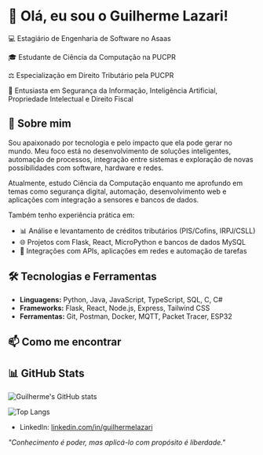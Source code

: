 # 👋 Olá, eu sou o Guilherme Lazari!

💻 Estagiário de Engenharia de Software no Asaas

🎓 Estudante de Ciência da Computação na PUCPR

⚖️ Especialização em Direito Tributário pela PUCPR  

🧠 Entusiasta em Segurança da Informação, Inteligência Artificial, Propriedade Intelectual e Direito Fiscal  

## 🚀 Sobre mim

Sou apaixonado por tecnologia e pelo impacto que ela pode gerar no mundo. Meu foco está no desenvolvimento de soluções inteligentes, automação de processos, integração entre sistemas e exploração de novas possibilidades com software, hardware e redes.

Atualmente, estudo Ciência da Computação enquanto me aprofundo em temas como segurança digital, automação, desenvolvimento web e aplicações com integração a sensores e bancos de dados.

Também tenho experiência prática em:
- 📊 Análise e levantamento de créditos tributários (PIS/Cofins, IRPJ/CSLL)
- 🌐 Projetos com Flask, React, MicroPython e bancos de dados MySQL
- 🤖 Integrações com APIs, aplicações em redes e automação de tarefas

## 🛠️ Tecnologias e Ferramentas

- **Linguagens:** Python, Java, JavaScript, TypeScript, SQL, C, C#
- **Frameworks:** Flask, React, Node.js, Express, Tailwind CSS
- **Ferramentas:** Git, Postman, Docker, MQTT, Packet Tracer, ESP32 

## 📫 Como me encontrar

## 📊 GitHub Stats

![Guilherme's GitHub stats](https://github-readme-stats.vercel.app/api?username=Guilherme006&show_icons=true&theme=default)

![Top Langs](https://github-readme-stats.vercel.app/api/top-langs/?username=Guilherme006&layout=compact)


- LinkedIn: [linkedin.com/in/guilhermelazari](https://www.linkedin.com/in/guilherme-lazari-980658179/)


*"Conhecimento é poder, mas aplicá-lo com propósito é liberdade."*


<!---
Guilherme006/Guilherme006 is a ✨ special ✨ repository because its `README.md` (this file) appears on your GitHub profile.
You can click the Preview link to take a look at your changes.
--->
